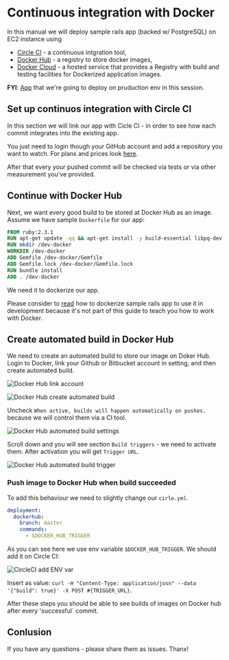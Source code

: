 # Continuous integration with Docker

In this manual we will deploy sample rails app (backed w/ PostgreSQL) on EC2 instance using
- [Circle CI](https://circleci.com/) - a continuous intgration tool,
- [Docker Hub](https://hub.docker.com/) - a registry to store docker images,
- [Docker Cloud](https://cloud.docker.com/) - a hosted service that provides a Registry with build and testing facilities for Dockerized application images.

**FYI**: [App](https://github.com/nastia-shaternik/dev-docker) that we're going to deploy on pruduction env in this session.

## Set up continuos integration with Circle CI

In this section we will link our app with Cicle CI - in order to see how
each commit integrates into the existing app.

You just need to login though your GitHub account and add a repository
you want to watch.
For plans and prices look [here](https://circleci.com/pricing/).

After that every your pushed commit will be checked via tests or via
other measurement you've provided.

## Continue with Docker Hub

Next, we want every good build to be stored at Docker Hub as an image.
Assume we have sample `Dockerfile` for our app:

```Dockerfile
FROM ruby:2.3.1
RUN apt-get update -qq && apt-get install -y build-essential libpq-dev nodejs
RUN mkdir /dev-docker
WORKDIR /dev-docker
ADD Gemfile /dev-docker/Gemfile
ADD Gemfile.lock /dev-docker/Gemfile.lock
RUN bundle install
ADD . /dev-docker
```

We need it to dockerize our app.

Please consider to [read](https://docs.docker.com/compose/rails/) how to dockerize sample rails app to use it in development because it's
not part of this guide to teach you how to work with Docker.

## Create automated build in Docker Hub

We need to create an automated build to store our image on Doker Hub.
Login to Docker, link your Github or Bitbucket account in setting, and
then create automated build.

![Docker Hub link account](https://raw.githubusercontent.com/nastia-shaternik/docker-manual/master/images/docker-hub-link-gh-account.png)

![Docker Hub create automated build](https://raw.githubusercontent.com/nastia-shaternik/docker-manual/master/images/docker-hub-create-automated-build.png)

Uncheck `When active, builds will happen automatically on pushes.`
because we will control them via a CI tool.

![Docker Hub automated build settings](https://raw.githubusercontent.com/nastia-shaternik/docker-manual/master/images/docker-hub-automated-build-settings.png)

Scroll down and you will see section `Build triggers` - we need to
activate them. After activation you will get `Trigger URL`.

![Docker Hub automated build trigger](https://raw.githubusercontent.com/nastia-shaternik/docker-manual/master/images/docker-hub-activate-trigger.png)


### Push image to Docker Hub when build succeeded

To add this behaviour we need to slightly change our `cirle.yml`.

```yaml
deployment:
  dockerhub:
    branch: master
    commands:
      - $DOCKER_HUB_TRIGGER
```

As you can see here we use env variable `$DOCKER_HUB_TRIGGER`. We should
add it on Circle CI:

![CircleCI add ENV var](https://raw.githubusercontent.com/nastia-shaternik/docker-manual/master/images/circle-ci-add-env-var.png)

Insert as value: `curl -H "Content-Type: application/josn" --data
'{"build": true}' -X POST #{TRIGGER_URL}`.

After these steps you should be able to see builds of images on Docker
hub after every 'successful` commit.

## Conlusion

If you have any questions - please share them as issues.
Thanx!

